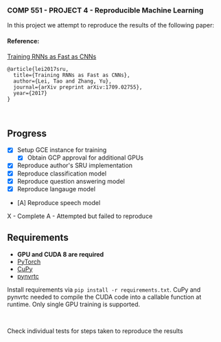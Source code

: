 
### COMP 551 - PROJECT 4 - Reproducible Machine Learning

In this project we attempt to reproduce the results of the following paper:
 
#### Reference:
[Training RNNs as Fast as CNNs](https://arxiv.org/abs/1709.02755)
```
@article{lei2017sru,
  title={Training RNNs as Fast as CNNs},
  author={Lei, Tao and Zhang, Yu},
  journal={arXiv preprint arXiv:1709.02755},
  year={2017}
}
```

<br>

## Progress

- [x] Setup GCE instance for training
  - [X] Obtain GCP approval for additional GPUs
- [X] Reproduce author's SRU implementation
- [X] Reproduce classification model
- [X] Reproduce question answering model
- [X] Reproduce langauge model
- [A] Reproduce speech model

X - Complete
A - Attempted but failed to reproduce

## Requirements
 - **GPU and CUDA 8 are required**
 - [PyTorch](http://pytorch.org/)
 - [CuPy](https://cupy.chainer.org/)
 - [pynvrtc](https://github.com/NVIDIA/pynvrtc)
 
Install requirements via `pip install -r requirements.txt`. CuPy and pynvrtc needed to compile the CUDA code into a callable function at runtime. Only single GPU training is supported. 

<br>

Check individual tests for steps taken to reproduce the results

  
